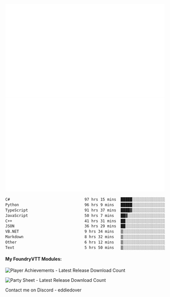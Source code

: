 
![](https://raw.githubusercontent.com/eddiedover/ghstats/master/generated/overview.svg)
![](https://raw.githubusercontent.com/eddiedover/ghstats/master/generated/languages.svg)

<!--START_SECTION:waka-->

```txt
C#                                 97 hrs 15 mins  █████░░░░░░░░░░░░░░░░░░░░   20.06 %
Python                             96 hrs 9 mins   █████░░░░░░░░░░░░░░░░░░░░   19.83 %
TypeScript                         91 hrs 37 mins  ████▓░░░░░░░░░░░░░░░░░░░░   18.90 %
JavaScript                         50 hrs 7 mins   ██▓░░░░░░░░░░░░░░░░░░░░░░   10.34 %
C++                                41 hrs 31 mins  ██░░░░░░░░░░░░░░░░░░░░░░░   08.56 %
JSON                               36 hrs 29 mins  ██░░░░░░░░░░░░░░░░░░░░░░░   07.53 %
VB.NET                             9 hrs 34 mins   ▒░░░░░░░░░░░░░░░░░░░░░░░░   01.97 %
Markdown                           8 hrs 32 mins   ▒░░░░░░░░░░░░░░░░░░░░░░░░   01.76 %
Other                              6 hrs 12 mins   ▒░░░░░░░░░░░░░░░░░░░░░░░░   01.28 %
Text                               5 hrs 50 mins   ▒░░░░░░░░░░░░░░░░░░░░░░░░   01.20 %
```

<!--END_SECTION:waka-->

#### My FoundryVTT Modules:

  ![Player Achievements - Latest Release Download Count](https://img.shields.io/badge/dynamic/json?label=Player%20Achievements%20-%20Downloads@latest&query=assets%5B1%5D.download_count&url=https%3A%2F%2Fapi.github.com%2Frepos%2FEddieDover%2Ffvtt-player-achievements%2Freleases%2Flatest)

  ![Party Sheet - Latest Release Download Count](https://img.shields.io/badge/dynamic/json?label=Party%20Sheet%20-%20Downloads@latest&query=assets%5B1%5D.download_count&url=https%3A%2F%2Fapi.github.com%2Frepos%2FEddieDover%2Ffvtt-party-sheet%2Freleases%2Flatest)

<a rel="me" href="https://techhub.social/@EddieDover"></a>

Contact me on Discord - eddiedover
